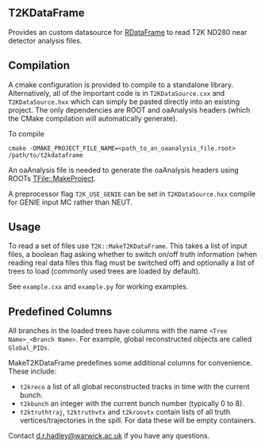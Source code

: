 ## T2KDataFrame

Provides an custom datasource for [RDataFrame](https://root.cern/doc/master/classROOT_1_1RDataFrame.html) to read T2K ND280 near detector analysis files.

## Compilation

A cmake configuration is provided to compile to a standalone library. Alternatively, all of the important code is in
`T2KDataSource.cxx` and `T2KDataSource.hxx` which can simply be pasted directly into an existing project.
The only dependencies are ROOT and oaAnalysis headers (which the CMake compilation will automatically generate).

To compile
```
cmake -DMAKE_PROJECT_FILE_NAME=<path_to_an_oaanalysis_file.root> /path/to/t2kdataframe
```
An oaAnalysis file is needed to generate the oaAnalysis headers using ROOTs [TFile::MakeProject](https://root.cern/doc/master/classROOT_1_1RDataFrame.html).

A preprocessor flag `T2K_USE_GENIE` can be set in `T2KDataSource.hxx` compile for GENIE input MC rather than NEUT.

## Usage

To read a set of files use `T2K::MakeT2KDataFrame`. This takes a list of input files, a boolean flag asking whether to
switch on/off truth information (when reading real data files this flag must be switched off) and optionally a list
of trees to load (commonly used trees are loaded by default).

See `example.cxx` and `example.py` for working examples.

## Predefined Columns

All branches in the loaded trees have columns with the name `<Tree Name>_<Branch Name>`. For example, global reconstructed objects are called `Global_PIDs`.

MakeT2KDataFrame predefines some additional columns for convenience. These include:

* `t2kreco` a list of all global reconstructed tracks in time with the current bunch.
* `t2kbunch` an integer with the current bunch number (typically 0 to 8).
* `t2ktruthtraj`, `t2ktruthvtx` and `t2kroovtx` contain lists of all truth vertices/trajectories in the spill. For data these will be empty containers.

Contact <d.r.hadley@warwick.ac.uk> if you have any questions.
